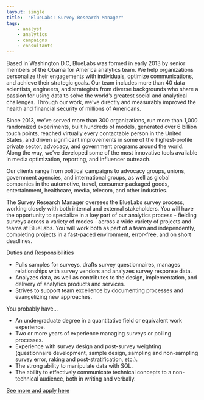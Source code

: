 ```yaml
---
layout: single
title:  "BlueLabs: Survey Research Manager"
tags: 
    - analyst
    - analytics
    - campaigns
    - consultants
---
```


Based in Washington D.C, BlueLabs was formed in early 2013 by senior members of the Obama for America analytics team. We help organizations personalize their engagements with individuals, optimize communications, and achieve their strategic goals. Our team includes more than 40 data scientists, engineers, and strategists from diverse backgrounds who share a passion for using data to solve the world’s greatest social and analytical challenges. Through our work, we’ve directly and measurably improved the health and financial security of millions of Americans.

Since 2013, we’ve served more than 300 organizations, run more than 1,000 randomized experiments, built hundreds of models, generated over 6 billion touch points, reached virtually every contactable person in the United States, and driven significant improvements in some of the highest-profile private sector, advocacy, and government programs around the world. Along the way, we’ve developed some of the most innovative tools available in media optimization, reporting, and influencer outreach. 

Our clients range from political campaigns to advocacy groups, unions, government agencies, and international groups, as well as global companies in the automotive, travel, consumer packaged goods, entertainment, healthcare, media, telecom, and other industries. 

The Survey Research Manager oversees the BlueLabs survey process, working closely with both internal and external stakeholders. You will have the opportunity to specialize in a key part of our analytics process - fielding surveys across a variety of modes - across a wide variety of projects and teams at BlueLabs.  You will work both as part of a team and independently, completing projects in a fast-paced environment, error-free, and on short deadlines.

Duties and Responsibilities

* Pulls samples for surveys, drafts survey questionnaires, manages relationships with survey vendors and analyzes survey response data.
* Analyzes data, as well as contributes to the design, implementation, and delivery of analytics products and services.
* Strives to support team excellence by documenting processes and evangelizing new approaches.

You probably have...

* An undergraduate degree in a quantitative field or equivalent work experience.
* Two or more years of experience managing surveys or polling processes.
* Experience with survey design and post-survey weighting (questionnaire development, sample design, sampling and non-sampling survey error, raking and post-stratification, etc.).
* The strong ability to manipulate data with SQL.
* The ability to effectively communicate technical concepts to a non-technical audience, both in writing and verbally.

[See more and apply here](https://jobs.lever.co/bluelabs/b459e112-cc11-4c26-a8f0-2e4a2fabd012)
